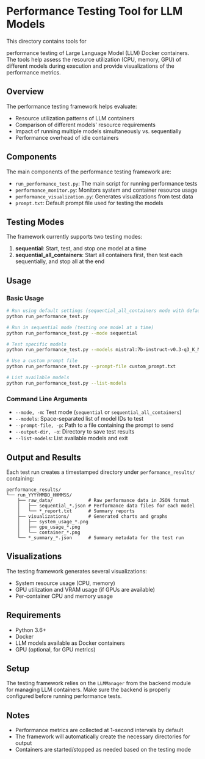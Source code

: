 # Performance Testing Tool for LLM Models

This directory contains tools for 



performance testing of Large Language Model (LLM) Docker containers. The tools help assess the resource utilization (CPU, memory, GPU) of different models during execution and provide visualizations of the performance metrics.

## Overview

The performance testing framework helps evaluate:

- Resource utilization patterns of LLM containers
- Comparison of different models' resource requirements
- Impact of running multiple models simultaneously vs. sequentially
- Performance overhead of idle containers

## Components

The main components of the performance testing framework are:

- `run_performance_test.py`: The main script for running performance tests
- `performance_monitor.py`: Monitors system and container resource usage
- `performance_visualization.py`: Generates visualizations from test data
- `prompt.txt`: Default prompt file used for testing the models

## Testing Modes

The framework currently supports two testing modes:

1. **sequential**: Start, test, and stop one model at a time
2. **sequential_all_containers**: Start all containers first, then test each sequentially, and stop all at the end

## Usage

### Basic Usage

```bash
# Run using default settings (sequential_all_containers mode with default models)
python run_performance_test.py

# Run in sequential mode (testing one model at a time)
python run_performance_test.py --mode sequential

# Test specific models
python run_performance_test.py --models mistral:7b-instruct-v0.3-q3_K_M phi4-mini:3.8b-q4_K_M

# Use a custom prompt file
python run_performance_test.py --prompt-file custom_prompt.txt

# List available models
python run_performance_test.py --list-models
```

### Command Line Arguments

- `--mode, -m`: Test mode (`sequential` or `sequential_all_containers`)
- `--models`: Space-separated list of model IDs to test
- `--prompt-file, -p`: Path to a file containing the prompt to send
- `--output-dir, -o`: Directory to save test results
- `--list-models`: List available models and exit

## Output and Results

Each test run creates a timestamped directory under `performance_results/` containing:

```
performance_results/
└── run_YYYYMMDD_HHMMSS/
    ├── raw_data/             # Raw performance data in JSON format
    │   ├── sequential_*.json # Performance data files for each model
    │   └── *_report.txt      # Summary reports
    ├── visualizations/       # Generated charts and graphs
    │   ├── system_usage_*.png
    │   ├── gpu_usage_*.png
    │   └── container_*.png
    └── *_summary_*.json      # Summary metadata for the test run
```

## Visualizations

The testing framework generates several visualizations:

- System resource usage (CPU, memory)
- GPU utilization and VRAM usage (if GPUs are available)
- Per-container CPU and memory usage

## Requirements

- Python 3.6+
- Docker
- LLM models available as Docker containers
- GPU (optional, for GPU metrics)

## Setup

The testing framework relies on the `LLMManager` from the backend module for managing LLM containers. Make sure the backend is properly configured before running performance tests.

## Notes

- Performance metrics are collected at 1-second intervals by default
- The framework will automatically create the necessary directories for output
- Containers are started/stopped as needed based on the testing mode

